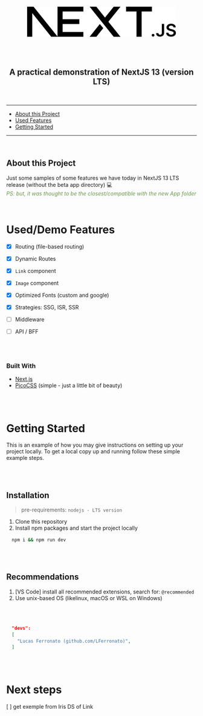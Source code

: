 <p align="center">
  <picture>
    <source media="(prefers-color-scheme: dark)" srcset="public\next-white.svg">
    <source media="(prefers-color-scheme: light)" srcset="public\next.svg">
    <img style="padding: 3rem;" src="public\next.svg" alt="Logo" width="394" height="80">
  </picture>

  <h2 align="center">A practical demonstration of NextJS 13 (version LTS)</h2>
</p>

<br>

<!-- TABLE OF CONTENTS -->
---
* [About this Project](#about-this-project)
* [Used Features](#useddemo-features)
* [Getting Started](#getting-started)
---

<br>

<!-- ABOUT this PROJECT -->
## About this Project
Just some samples of some features we have today in NextJS 13 LTS release (without the beta app directory) :computer:
<br>
<em style="color: #6a994e;">PS: but, it was thought to be the closest/compatible with the new App folder</em>

<br>

# Used/Demo Features
- [x] Routing (file-based routing)
- [x] Dynamic Routes
- [x] `Link` component
- [x] `Image` component
- [x] Optimized Fonts (custom and google)
- [x] Strategies: SSG, ISR, SSR
- [ ] Middleware
- [ ] API / BFF



<br>
<br>

### Built With
* [Next.js](https://nextjs.org)
* [PicoCSS](https://picocss.com) (simple - just a little bit of beauty)

<br>
<br>

<!-- GETTING STARTED -->
# Getting Started

This is an example of how you may give instructions on setting up your project locally.
To get a local copy up and running follow these simple example steps.

<br>
<br>

## Installation
> pre-requirements: `nodejs - LTS version`
1. Clone this repository
2. Install npm packages and start the project locally
```sh
  npm i && npm run dev
```

<br>
<br>

## Recommendations
1. [VS Code] install all recommended extensions, search for: `@recommended`
2. Use unix-based OS (likelinux, macOS or WSL on Windows)

<br>
<br>


```json
  "devs":
  [
    "Lucas Ferronato (github.com/LFerronato)",
  ]
```

<br>
<br>

# Next steps

[ ] get exemple from Iris DS of Link
